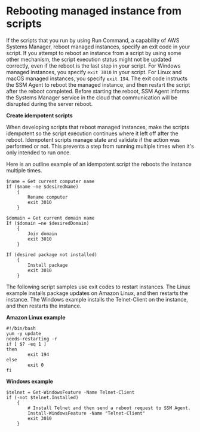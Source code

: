 # Rebooting managed instance from scripts<a name="send-commands-reboot"></a>

If the scripts that you run by using Run Command, a capability of AWS Systems Manager, reboot managed instances, specify an exit code in your script\. If you attempt to reboot an instance from a script by using some other mechanism, the script execution status might not be updated correctly, even if the reboot is the last step in your script\. For Windows managed instances, you specify `exit 3010` in your script\. For Linux and macOS managed instances, you specify `exit 194`\. The exit code instructs the SSM Agent to reboot the managed instance, and then restart the script after the reboot completed\. Before starting the reboot, SSM Agent informs the Systems Manager service in the cloud that communication will be disrupted during the server reboot\.

**Create idempotent scripts**

When developing scripts that reboot managed instances, make the scripts idempotent so the script execution continues where it left off after the reboot\. Idempotent scripts manage state and validate if the action was performed or not\. This prevents a step from running multiple times when it's only intended to run once\.

Here is an outline example of an idempotent script the reboots the instance multiple times\.

```
$name = Get current computer name
If ($name –ne $desiredName) 
    {
        Rename computer
        exit 3010
    }
            
$domain = Get current domain name
If ($domain –ne $desiredDomain) 
    {
        Join domain
        exit 3010
    }
            
If (desired package not installed) 
    {
        Install package
        exit 3010
    }
```

The following script samples use exit codes to restart instances\. The Linux example installs package updates on Amazon Linux, and then restarts the instance\. The Windows example installs the Telnet\-Client on the instance, and then restarts the instance\. 

**Amazon Linux example**

```
#!/bin/bash
yum -y update
needs-restarting -r
if [ $? -eq 1 ]
then
        exit 194
else
        exit 0
fi
```

**Windows example**

```
$telnet = Get-WindowsFeature -Name Telnet-Client
if (-not $telnet.Installed)
    { 
        # Install Telnet and then send a reboot request to SSM Agent.
        Install-WindowsFeature -Name "Telnet-Client"
        exit 3010 
    }
```
